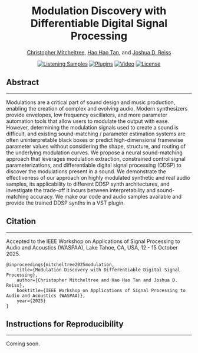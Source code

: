 <div align="center">
<h1>Modulation Discovery with Differentiable Digital Signal Processing</h1>
<p>
    <a href="https://christhetr.ee/" target=”_blank”>Christopher Mitcheltree</a>,
    <a href="https://gudgud96.github.io/about/" target=”_blank”>Hao Hao Tan</a>, and
    <a href="https://www.eecs.qmul.ac.uk/~josh/" target=”_blank”>Joshua D. Reiss</a>
</p>

[//]: # ([![arXiv]&#40;https://img.shields.io/badge/arXiv-2404.07970-b31b1b.svg&#41;]&#40;https://arxiv.org/abs/2404.07970&#41;)
[![Listening Samples](https://img.shields.io/badge/%F0%9F%94%8A%F0%9F%8E%B6-Listening_Samples-blue)](https://christhetree.github.io/mod_discovery/)
[![Plugins](https://img.shields.io/badge/neutone-Plugins-blue)](https://christhetree.github.io/mod_discovery/index.html#plugins)
[![Video](https://img.shields.io/badge/Video-blue?logo=youtube&labelColor=555)](https://www.youtube.com/watch?v=6BS8-_Glbdo)
[![License](https://img.shields.io/badge/License-MPL%202.0-orange)](https://www.mozilla.org/en-US/MPL/2.0/FAQ/)
</div>

<h2>Abstract</h2>
<hr>
<p>
Modulations are a critical part of sound design and music production, enabling the creation of complex and evolving audio.
Modern synthesizers provide envelopes, low frequency oscillators, and more parameter automation tools that allow users to modulate the output with ease.
However, determining the modulation signals used to create a sound is difficult, and existing sound-matching / parameter estimation systems are often uninterpretable black boxes or predict high-dimensional framewise parameter values without considering the shape, structure, and routing of the underlying modulation curves.
We propose a neural sound-matching approach that leverages modulation extraction, constrained control signal parameterizations, and differentiable digital signal processing (DDSP) to discover the modulations present in a sound.
We demonstrate the effectiveness of our approach on highly modulated synthetic and real audio samples, its applicability to different DDSP synth architectures, and investigate the trade-off it incurs between interpretability and sound-matching accuracy.
We make our code and audio samples available and provide the trained DDSP synths in a VST plugin.
</p>

<h2>Citation</h2>
<hr>
Accepted to the IEEE Workshop on Applications of Signal Processing to Audio and Acoustics (WASPAA), Lake Tahoe, CA, USA, 12 - 15 October 2025.

<pre><code>@inproceedings{mitcheltree2025modulation,
    title={Modulation Discovery with Differentiable Digital Signal Processing},
    author={Christopher Mitcheltree and Hao Hao Tan and Joshua D. Reiss},
    booktitle={IEEE Workshop on Applications of Signal Processing to Audio and Acoustics (WASPAA)},
    year={2025}
}
</code></pre>

<h2>Instructions for Reproducibility</h2>
<hr>

Coming soon.

[//]: # ()
[//]: # (<ol>)

[//]: # (    <li>Clone this repository and open its directory.</li>)

[//]: # (    <li>Initialize and update the submodules &#40;<code>git submodule update --init --recursive</code>&#41;.</li>)

[//]: # (    <li>)

[//]: # (    Install the requirements using <br><code>conda env create --file=conda_env_cpu.yml</code> or <br>)

[//]: # (    <code>conda env create --file=conda_env.yml</code><br> for GPU acceleration.<br>)

[//]: # (    <code>requirements_pipchill.txt</code> and <code>requirements_all.txt</code> are also provided as references, but are not needed when using the <code>conda_env.yml</code> files.)

[//]: # (    </li>)

[//]: # (    <li>The source code can be explored in the <code>acid_ddsp/</code> directory.</li>)

[//]: # (    <li>All models from the paper can be found in the <code>models/</code> directory.</li>)

[//]: # (    <li>All eval results from the paper can be found in the <code>eval/</code> directory.</li>)

[//]: # (    <li>All <a href="https://neutone.ai" target=”_blank”>Neutone</a> files for running the models and the acid synth implementations as a VST in a DAW can be found in the <code>neutone/</code> directory.</li>)

[//]: # (    <li>Create an out directory &#40;<code>mkdir out</code>&#41;.</li>)

[//]: # (    <li>)

[//]: # (    All models can be evaluated by modifying and running <code>scripts/test.py</code>.<br>)

[//]: # (    Make sure your <code>PYTHONPATH</code> has been set correctly by running a command like<br>)

[//]: # (    <code>export PYTHONPATH=$PYTHONPATH:BASE_DIR/acid_ddsp/</code>,<br>)

[//]: # (    <code>export PYTHONPATH=$PYTHONPATH:BASE_DIR/torchlpc/</code>, and<br>)

[//]: # (    <code>export PYTHONPATH=$PYTHONPATH:BASE_DIR/fadtk/</code>.)

[//]: # (    </li>)

[//]: # (    <li>)

[//]: # (    CPU benchmark values can be obtained by running <code>scripts/benchmark.py</code>.<br>)

[//]: # (    These will vary depending on your computer.)

[//]: # (    </li>)

[//]: # (    <li>)

[//]: # (    &#40;Optional&#41; All models can be trained by modifying <code>configs/abstract_303/train.yml</code> and running <code>scripts/train.py</code>.<br>)

[//]: # (    Before training, <code>scripts/preprocess_data.py</code> should be run to create the dataset. )

[//]: # (    </li>)

[//]: # (    <li>)

[//]: # (    &#40;Optional&#41; Custom <a href="https://neutone.ai" target=”_blank”>Neutone</a> models can be exported by modifying and running <code>scripts/export_neutone_models.py</code> or <code>scripts/export_neutone_synth.py</code>.)

[//]: # (    </li>)

[//]: # (    <li>)

[//]: # (    The source code is currently not documented, but don't hesitate to open an issue if you have any questions or comments.)

[//]: # (    </li>)

[//]: # (</ol>)
